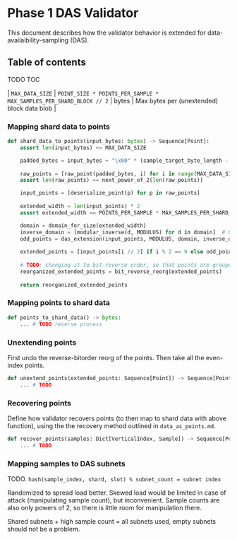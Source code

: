 # Phase 1 DAS Validator

This document describes how the validator behavior is extended for data-availaibility-sampling (DAS).

## Table of contents

<!-- TOC -->
<!-- START doctoc generated TOC please keep comment here to allow auto update -->
<!-- DON'T EDIT THIS SECTION, INSTEAD RE-RUN doctoc TO UPDATE -->
TODO TOC
<!-- END doctoc generated TOC please keep comment here to allow auto update -->
<!-- /TOC -->


| `MAX_DATA_SIZE` | `POINT_SIZE * POINTS_PER_SAMPLE * MAX_SAMPLES_PER_SHARD_BLOCK // 2` | bytes | Max bytes per (unextended) block data blob |

### Mapping shard data to points

```python
def shard_data_to_points(input_bytes: bytes) -> Sequence[Point]:
    assert len(input_bytes) <= MAX_DATA_SIZE

    padded_bytes = input_bytes + "\x00" * (sample_target_byte_length - len(input_bytes))
    
    raw_points = [raw_point(padded_bytes, i) for i in range(MAX_DATA_SIZE // POINT_SIZE)]
    assert len(raw_points) == next_power_of_2(len(raw_points))

    input_points = [deserialize_point(p) for p in raw_points]
    
    extended_width = len(input_points) * 2
    assert extended_width == POINTS_PER_SAMPLE * MAX_SAMPLES_PER_SHARD_BLOCK

    domain = domain_for_size(extended_width)
    inverse_domain = [modular_inverse(d, MODULUS) for d in domain]  # Or simply reverse the domain (except first 1)
    odd_points = das_extension(input_points, MODULUS, domain, inverse_domain)
    
    extended_points = [input_points[i // 2] if i % 2 == 0 else odd_points[i // 2] for i in range(extended_width)]
    
    # TODO: changing it to bit-reverse order, so that points are grouped more efficiently for sample proofs
    reorganized_extended_points = bit_reverse_reorg(extended_points)
    
    return reorganized_extended_points
```

### Mapping points to shard data

```python
def points_to_shard_data() -> bytes:
    ... # TODO reverse process
```

### Unextending points

First undo the reverse-bitorder reorg of the points.
Then take all the even-index points.

```python
def unextend_points(extended_points: Sequence[Point]) -> Sequence[Point]:
    ... # TODO
```
### Recovering points

Define how validator recovers points (to then map to shard data with above function),
 using the the recovery method outlined in `data_as_points.md`.

```python
def recover_points(samples: Dict[VerticalIndex, Sample]) -> Sequence[Point]:
    ... # TODO
```

### Mapping samples to DAS subnets

TODO. `hash(sample_index, shard, slot) % subnet_count = subnet index`

Randomized to spread load better. Skewed load would be limited in case of attack (manipulating sample count), but inconvenient.
Sample counts are also only powers of 2, so there is little room for manipulation there.

Shared subnets + high sample count = all subnets used, empty subnets should not be a problem.

